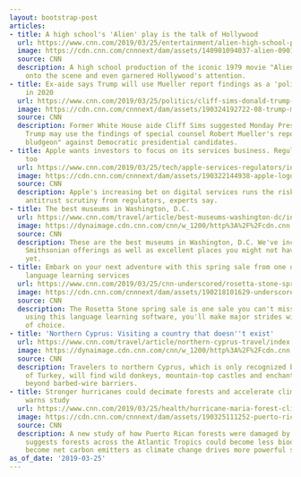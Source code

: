 ```yaml
---
layout: bootstrap-post
articles:
- title: A high school's 'Alien' play is the talk of Hollywood
  url: https://www.cnn.com/2019/03/25/entertainment/alien-high-school-play/index.html
  image: https://cdn.cnn.com/cnnnext/dam/assets/140901094037-alien-0901-story-top.jpg
  source: CNN
  description: A high school production of the iconic 1979 movie "Alien" has burst
    onto the scene and even garnered Hollywood's attention.
- title: Ex-aide says Trump will use Mueller report findings as a 'political bludgeon'
    in 2020
  url: https://www.cnn.com/2019/03/25/politics/cliff-sims-donald-trump-political-bludgeon-cnntv/index.html
  image: https://cdn.cnn.com/cnnnext/dam/assets/190324192722-08-trump-mueller-reaction-0324-super-tease.jpg
  source: CNN
  description: Former White House aide Cliff Sims suggested Monday President Donald
    Trump may use the findings of special counsel Robert Mueller's report as a "political
    bludgeon" against Democratic presidential candidates.
- title: Apple wants investors to focus on its services business. Regulators may,
    too
  url: https://www.cnn.com/2019/03/25/tech/apple-services-regulators/index.html
  image: https://cdn.cnn.com/cnnnext/dam/assets/190322144938-apple-logo-super-tease.jpg
  source: CNN
  description: Apple's increasing bet on digital services runs the risk of drawing
    antitrust scrutiny from regulators, experts say.
- title: The best museums in Washington, D.C.
  url: https://www.cnn.com/travel/article/best-museums-washington-dc/index.html
  image: https://dynaimage.cdn.cnn.com/cnn/w_1200/http%3A%2F%2Fcdn.cnn.com%2Fcnnnext%2Fdam%2Fassets%2F190227122455-08-best-museums-washington-dc-travel-super-tease.jpg
  source: CNN
  description: These are the best museums in Washington, D.C. We've included well-known
    Smithsonian offerings as well as excellent places you might not have heard about
    yet.
- title: Embark on your next adventure with this spring sale from one of our favorite
    language learning services
  url: https://www.cnn.com/2019/03/25/cnn-underscored/rosetta-stone-spring-sale-shop/index.html
  image: https://cdn.cnn.com/cnnnext/dam/assets/190218101629-underscored-content-by-rosetta-stone-super-tease.jpg
  source: CNN
  description: The Rosetta Stone spring sale is one sale you can't miss. When consistently
    using this language learning software, you'll make major strides with your language
    of choice.
- title: 'Northern Cyprus: Visiting a country that doesn''t exist'
  url: https://www.cnn.com/travel/article/northern-cyprus-travel/index.html
  image: https://dynaimage.cdn.cnn.com/cnn/w_1200/http%3A%2F%2Fcdn.cnn.com%2Fcnnnext%2Fdam%2Fassets%2F190325123017-northern-cyprus-2-super-tease.jpg
  source: CNN
  description: Travelers to northern Cyprus, which is only recognized by the government
    of Turkey, will find wild donkeys, mountain-top castles and enchanting beaches
    beyond barbed-wire barriers.
- title: Stronger hurricanes could decimate forests and accelerate climate change,
    warns study
  url: https://www.cnn.com/2019/03/25/health/hurricane-maria-forest-climate/index.html
  image: https://cdn.cnn.com/cnnnext/dam/assets/190325111252-puerto-rico-forest-hurrican-maria-el-yunque-super-tease.jpg
  source: CNN
  description: A new study of how Puerto Rican forests were damaged by Hurricane Maria
    suggests forests across the Atlantic Tropics could become less biodiverse and
    become net carbon emitters as climate change drives more powerful storms.
as_of_date: '2019-03-25'
---
```



